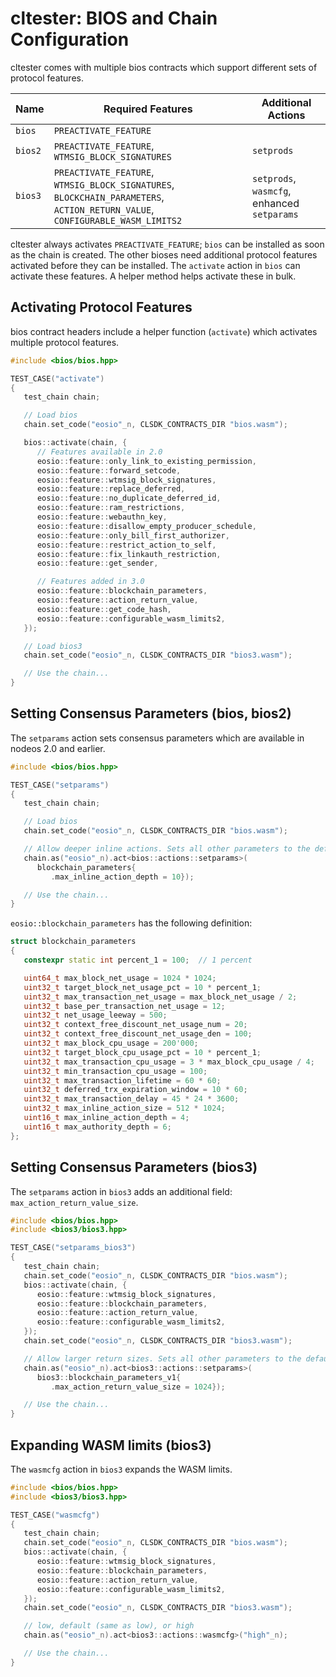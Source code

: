 # cltester: BIOS and Chain Configuration

cltester comes with multiple bios contracts which support different sets of protocol features.

| Name    | Required Features | Additional Actions |
| ------- | ----------------- | ------------------ |
| `bios`  | `PREACTIVATE_FEATURE` | |
| `bios2` | `PREACTIVATE_FEATURE`, `WTMSIG_BLOCK_SIGNATURES` | `setprods` |
| `bios3` | `PREACTIVATE_FEATURE`, `WTMSIG_BLOCK_SIGNATURES`, `BLOCKCHAIN_PARAMETERS`, `ACTION_RETURN_VALUE`, `CONFIGURABLE_WASM_LIMITS2` | `setprods`, `wasmcfg`, enhanced `setparams` |

cltester always activates `PREACTIVATE_FEATURE`; `bios` can be installed as soon as the chain is created. The other bioses need additional protocol features activated before they can be installed. The `activate` action in `bios` can activate these features. A helper method helps activate these in bulk.

## Activating Protocol Features

bios contract headers include a helper function (`activate`) which activates multiple protocol features.

```c++
#include <bios/bios.hpp>

TEST_CASE("activate")
{
   test_chain chain;

   // Load bios
   chain.set_code("eosio"_n, CLSDK_CONTRACTS_DIR "bios.wasm");

   bios::activate(chain, {
      // Features available in 2.0
      eosio::feature::only_link_to_existing_permission,
      eosio::feature::forward_setcode,
      eosio::feature::wtmsig_block_signatures,
      eosio::feature::replace_deferred,
      eosio::feature::no_duplicate_deferred_id,
      eosio::feature::ram_restrictions,
      eosio::feature::webauthn_key,
      eosio::feature::disallow_empty_producer_schedule,
      eosio::feature::only_bill_first_authorizer,
      eosio::feature::restrict_action_to_self,
      eosio::feature::fix_linkauth_restriction,
      eosio::feature::get_sender,

      // Features added in 3.0
      eosio::feature::blockchain_parameters,
      eosio::feature::action_return_value,
      eosio::feature::get_code_hash,
      eosio::feature::configurable_wasm_limits2,
   });

   // Load bios3
   chain.set_code("eosio"_n, CLSDK_CONTRACTS_DIR "bios3.wasm");

   // Use the chain...
}
```

## Setting Consensus Parameters (bios, bios2)

The `setparams` action sets consensus parameters which are available in nodeos 2.0 and earlier.

```c++
#include <bios/bios.hpp>

TEST_CASE("setparams")
{
   test_chain chain;

   // Load bios
   chain.set_code("eosio"_n, CLSDK_CONTRACTS_DIR "bios.wasm");

   // Allow deeper inline actions. Sets all other parameters to the default.
   chain.as("eosio"_n).act<bios::actions::setparams>(
      blockchain_parameters{
         .max_inline_action_depth = 10});

   // Use the chain...
}
```

```eosio::blockchain_parameters``` has the following definition:

```c++
struct blockchain_parameters
{
   constexpr static int percent_1 = 100;  // 1 percent

   uint64_t max_block_net_usage = 1024 * 1024;
   uint32_t target_block_net_usage_pct = 10 * percent_1;
   uint32_t max_transaction_net_usage = max_block_net_usage / 2;
   uint32_t base_per_transaction_net_usage = 12;
   uint32_t net_usage_leeway = 500;
   uint32_t context_free_discount_net_usage_num = 20;
   uint32_t context_free_discount_net_usage_den = 100;
   uint32_t max_block_cpu_usage = 200'000;
   uint32_t target_block_cpu_usage_pct = 10 * percent_1;
   uint32_t max_transaction_cpu_usage = 3 * max_block_cpu_usage / 4;
   uint32_t min_transaction_cpu_usage = 100;
   uint32_t max_transaction_lifetime = 60 * 60;
   uint32_t deferred_trx_expiration_window = 10 * 60;
   uint32_t max_transaction_delay = 45 * 24 * 3600;
   uint32_t max_inline_action_size = 512 * 1024;
   uint16_t max_inline_action_depth = 4;
   uint16_t max_authority_depth = 6;
};
```

## Setting Consensus Parameters (bios3)

The `setparams` action in `bios3` adds an additional field: `max_action_return_value_size`.

```c++
#include <bios/bios.hpp>
#include <bios3/bios3.hpp>

TEST_CASE("setparams_bios3")
{
   test_chain chain;
   chain.set_code("eosio"_n, CLSDK_CONTRACTS_DIR "bios.wasm");
   bios::activate(chain, {
      eosio::feature::wtmsig_block_signatures,
      eosio::feature::blockchain_parameters,
      eosio::feature::action_return_value,
      eosio::feature::configurable_wasm_limits2,
   });
   chain.set_code("eosio"_n, CLSDK_CONTRACTS_DIR "bios3.wasm");

   // Allow larger return sizes. Sets all other parameters to the default.
   chain.as("eosio"_n).act<bios3::actions::setparams>(
      bios3::blockchain_parameters_v1{
         .max_action_return_value_size = 1024});

   // Use the chain...
}
```

## Expanding WASM limits (bios3)

The `wasmcfg` action in `bios3` expands the WASM limits.

```c++
#include <bios/bios.hpp>
#include <bios3/bios3.hpp>

TEST_CASE("wasmcfg")
{
   test_chain chain;
   chain.set_code("eosio"_n, CLSDK_CONTRACTS_DIR "bios.wasm");
   bios::activate(chain, {
      eosio::feature::wtmsig_block_signatures,
      eosio::feature::blockchain_parameters,
      eosio::feature::action_return_value,
      eosio::feature::configurable_wasm_limits2,
   });
   chain.set_code("eosio"_n, CLSDK_CONTRACTS_DIR "bios3.wasm");

   // low, default (same as low), or high
   chain.as("eosio"_n).act<bios3::actions::wasmcfg>("high"_n);

   // Use the chain...
}
```
